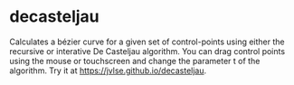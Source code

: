 # decasteljau
Calculates a bézier curve for a given set of control-points using either the recursive or interative De Casteljau algorithm. You can drag control points using the mouse or touchscreen and change the parameter t of the algorithm. Try it at https://jvlse.github.io/decasteljau.
